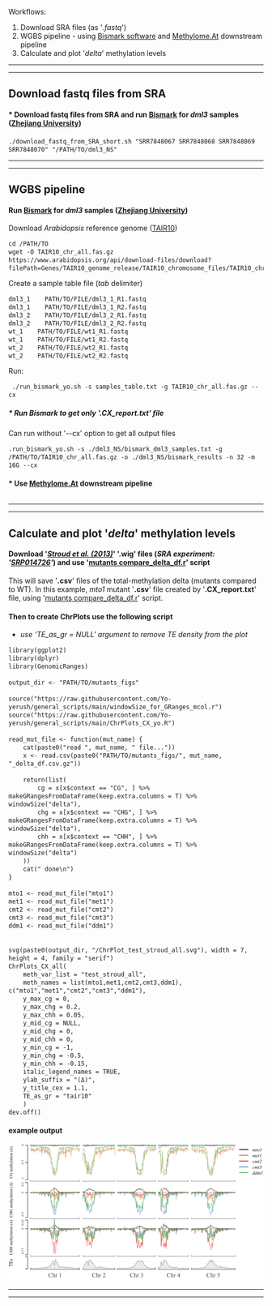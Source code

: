 Workflows:
1. Download SRA files (as '*.fastq*')
2. WGBS pipeline - using  [Bismark software](https://www.bioinformatics.babraham.ac.uk/projects/bismark/#:~:text=Bismark%20is%20a%20program%20to%20map%20bisulfite%20treated,the%20methylation%20levels%20of%20their%20samples%20straight%20away.) and [Methylome.At](https://github.com/Yo-yerush/Methylome.At) downstream pipeline
3. Calculate and plot '*delta*' methylation levels

-----------------------------------------------------------------
-----------------------------------------------------------------
## Download fastq files from SRA
#### * Download fastq files from SRA and run [Bismark](https://www.bioinformatics.babraham.ac.uk/projects/bismark/#:~:text=Bismark%20is%20a%20program%20to%20map%20bisulfite%20treated,the%20methylation%20levels%20of%20their%20samples%20straight%20away.) for *dml3* samples ([Zhejiang University](https://www.ncbi.nlm.nih.gov/sra/SRX4698864))
```
./download_fastq_from_SRA_short.sh "SRR7848067 SRR7848068 SRR7848069 SRR7848070" "/PATH/TO/dml3_NS"
```
-----------------------------------------------------------------
-----------------------------------------------------------------

## WGBS pipeline
#### Run [Bismark](https://www.bioinformatics.babraham.ac.uk/projects/bismark/#:~:text=Bismark%20is%20a%20program%20to%20map%20bisulfite%20treated,the%20methylation%20levels%20of%20their%20samples%20straight%20away.) for *dml3* samples ([Zhejiang University](https://www.ncbi.nlm.nih.gov/sra/SRX4698864))

 Download *Arabidopsis* reference genome ([TAIR10](https://www.arabidopsis.org/))
 ```
 cd /PATH/TO
 wget -O TAIR10_chr_all.fas.gz https://www.arabidopsis.org/api/download-files/download?filePath=Genes/TAIR10_genome_release/TAIR10_chromosome_files/TAIR10_chr_all.fas.gz
 ```

Create a sample table file (*tab* delimiter)
```
dml3_1    PATH/TO/FILE/dml3_1_R1.fastq
dml3_1    PATH/TO/FILE/dml3_1_R2.fastq
dml3_2    PATH/TO/FILE/dml3_2_R1.fastq
dml3_2    PATH/TO/FILE/dml3_2_R2.fastq
wt_1    PATH/TO/FILE/wt1_R1.fastq
wt_1    PATH/TO/FILE/wt1_R2.fastq
wt_2    PATH/TO/FILE/wt2_R1.fastq
wt_2    PATH/TO/FILE/wt2_R2.fastq
```
 
 Run:
```
 ./run_bismark_yo.sh -s samples_table.txt -g TAIR10_chr_all.fas.gz --cx
 ```

##### * Run Bismark to get only '**.CX_report.txt**' file
Can run without '--cx' option to get all output files
```
.run_bismark_yo.sh -s ./dml3_NS/bismark_dml3_samples.txt -g /PATH/TO/TAIR10_chr_all.fas.gz -o ./dml3_NS/bismark_results -n 32 -m 16G --cx
```

#### * Use [Methylome.At](https://github.com/Yo-yerush/Methylome.At) downstream pipeline
```

```

-----------------------------------------------------------------
-----------------------------------------------------------------

## Calculate and plot '*delta*' methylation levels
#### Download '[*Stroud et al. (2013)*](https://pubmed.ncbi.nlm.nih.gov/23313553/)' '**.wig**' files  (*SRA experiment: '[SRP014726](https://www.ncbi.nlm.nih.gov/Traces/study/?acc=SRP014726&o=biosample_s%3Aa%3Bacc_s%3Aa)'*) and use '[mutants compare_delta_df.r](https://github.com/Yo-yerush/general_scripts/blob/main/delta_df_from_wig_script.r)' script
This will save '**.csv**' files of the total-methylation delta (mutants compared to WT).
In this example, *mto1* mutant '**.csv**' file created by '**.CX_report.txt**' file, using '[mutants compare_delta_df.r](https://github.com/Yo-yerush/general_scripts/blob/main/delta_df_from_CX_report_script.r)' script.

#### Then to create **ChrPlots** use the following script
*  *use 'TE_as_gr = NULL' argument to remove TE density from the plot*
```
library(ggplot2)
library(dplyr)
library(GenomicRanges)

output_dir <- "PATH/TO/mutants_figs"

source("https://raw.githubusercontent.com/Yo-yerush/general_scripts/main/windowSize_for_GRanges_mcol.r")
source("https://raw.githubusercontent.com/Yo-yerush/general_scripts/main/ChrPlots_CX_yo.R")

read_mut_file <- function(mut_name) {
    cat(paste0("read ", mut_name, " file..."))
    x <- read.csv(paste0("PATH/TO/mutants_figs/", mut_name, "_delta_df.csv.gz"))

    return(list(
        cg = x[x$context == "CG", ] %>% makeGRangesFromDataFrame(keep.extra.columns = T) %>% windowSize("delta"),
        chg = x[x$context == "CHG", ] %>% makeGRangesFromDataFrame(keep.extra.columns = T) %>% windowSize("delta"),
        chh = x[x$context == "CHH", ] %>% makeGRangesFromDataFrame(keep.extra.columns = T) %>% windowSize("delta")
    ))
    cat(" done\n")
}

mto1 <- read_mut_file("mto1")
met1 <- read_mut_file("met1")
cmt2 <- read_mut_file("cmt2")
cmt3 <- read_mut_file("cmt3")
ddm1 <- read_mut_file("ddm1")


svg(paste0(output_dir, "/ChrPlot_test_stroud_all.svg"), width = 7, height = 4, family = "serif")
ChrPlots_CX_all(
    meth_var_list = "test_stroud_all",
    meth_names = list(mto1,met1,cmt2,cmt3,ddm1), c("mto1","met1","cmt2","cmt3","ddm1"),
    y_max_cg = 0,
    y_max_chg = 0.2,
    y_max_chh = 0.05,
    y_mid_cg = NULL,
    y_mid_chg = 0,
    y_mid_chh = 0,
    y_min_cg = -1,
    y_min_chg = -0.5,
    y_min_chh = -0.15,
    italic_legend_names = TRUE,
    ylab_suffix = "(Δ)",
    y_title_cex = 1.1,
    TE_as_gr = "tair10"
    )
dev.off()
```
#### example output
![fig](https://github.com/Yo-yerush/general_scripts/blob/main/ChrPlot_test_stroud_all.svg)

-----------------------------------------------------------------
-----------------------------------------------------------------

